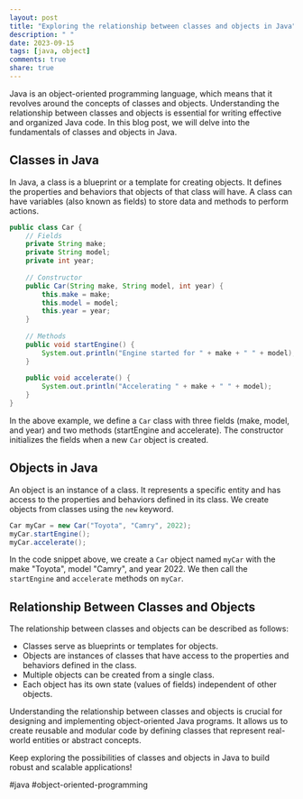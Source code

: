 ```yaml
---
layout: post
title: "Exploring the relationship between classes and objects in Java"
description: " "
date: 2023-09-15
tags: [java, object]
comments: true
share: true
---
```


Java is an object-oriented programming language, which means that it revolves around the concepts of classes and objects. Understanding the relationship between classes and objects is essential for writing effective and organized Java code. In this blog post, we will delve into the fundamentals of classes and objects in Java.

## Classes in Java

In Java, a class is a blueprint or a template for creating objects. It defines the properties and behaviors that objects of that class will have. A class can have variables (also known as fields) to store data and methods to perform actions.

```java
public class Car {
    // Fields
    private String make;
    private String model;
    private int year;
    
    // Constructor
    public Car(String make, String model, int year) {
        this.make = make;
        this.model = model;
        this.year = year;
    }
    
    // Methods
    public void startEngine() {
        System.out.println("Engine started for " + make + " " + model);
    }
    
    public void accelerate() {
        System.out.println("Accelerating " + make + " " + model);
    }
}
```

In the above example, we define a `Car` class with three fields (make, model, and year) and two methods (startEngine and accelerate). The constructor initializes the fields when a new `Car` object is created.

## Objects in Java

An object is an instance of a class. It represents a specific entity and has access to the properties and behaviors defined in its class. We create objects from classes using the `new` keyword.

```java
Car myCar = new Car("Toyota", "Camry", 2022);
myCar.startEngine();
myCar.accelerate();
```

In the code snippet above, we create a `Car` object named `myCar` with the make "Toyota", model "Camry", and year 2022. We then call the `startEngine` and `accelerate` methods on `myCar`.

## Relationship Between Classes and Objects

The relationship between classes and objects can be described as follows:

- Classes serve as blueprints or templates for objects.
- Objects are instances of classes that have access to the properties and behaviors defined in the class.
- Multiple objects can be created from a single class.
- Each object has its own state (values of fields) independent of other objects.

Understanding the relationship between classes and objects is crucial for designing and implementing object-oriented Java programs. It allows us to create reusable and modular code by defining classes that represent real-world entities or abstract concepts.

Keep exploring the possibilities of classes and objects in Java to build robust and scalable applications!

#java #object-oriented-programming